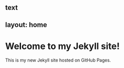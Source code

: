 text
---
layout: home
---

# Welcome to my Jekyll site!

This is my new Jekyll site hosted on GitHub Pages.
